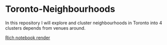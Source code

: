 # Toronto-Neighbourhoods
In this repository I will explore and cluster neighbourhoods in Toronto into 4 clusters depends from venues around.

[Rich notebook render](https://nbviewer.jupyter.org/github/victorika/Toronto-Neighbourhoods/blob/master/Segmenting%20and%20Clustering%20Neighborhoods%20in%20Toronto.ipynb)